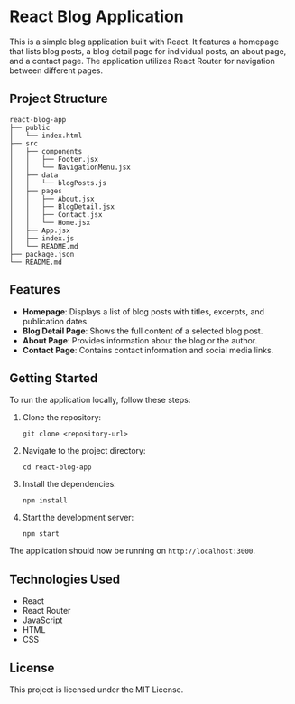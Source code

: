 # React Blog Application

This is a simple blog application built with React. It features a homepage that lists blog posts, a blog detail page for individual posts, an about page, and a contact page. The application utilizes React Router for navigation between different pages.

## Project Structure

```
react-blog-app
├── public
│   └── index.html
├── src
│   ├── components
│   │   ├── Footer.jsx
│   │   └── NavigationMenu.jsx
│   ├── data
│   │   └── blogPosts.js
│   ├── pages
│   │   ├── About.jsx
│   │   ├── BlogDetail.jsx
│   │   ├── Contact.jsx
│   │   └── Home.jsx
│   ├── App.jsx
│   ├── index.js
│   └── README.md
├── package.json
└── README.md
```

## Features

- **Homepage**: Displays a list of blog posts with titles, excerpts, and publication dates.
- **Blog Detail Page**: Shows the full content of a selected blog post.
- **About Page**: Provides information about the blog or the author.
- **Contact Page**: Contains contact information and social media links.

## Getting Started

To run the application locally, follow these steps:

1. Clone the repository:
   ```
   git clone <repository-url>
   ```

2. Navigate to the project directory:
   ```
   cd react-blog-app
   ```

3. Install the dependencies:
   ```
   npm install
   ```

4. Start the development server:
   ```
   npm start
   ```

The application should now be running on `http://localhost:3000`.

## Technologies Used

- React
- React Router
- JavaScript
- HTML
- CSS

## License

This project is licensed under the MIT License.